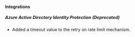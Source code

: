 
#### Integrations

##### Azure Active Directory Identity Protection  (Deprecated)

- Added a timeout value to the retry on rate limit mechanism.